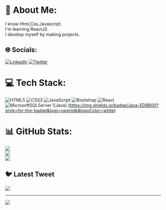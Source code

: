 # 💫 About Me:
I know Html,Css,Javascript.<br>I'm learning ReactJS<br>I develop myself by making projects.


## 🌐 Socials:
[![LinkedIn](https://img.shields.io/badge/LinkedIn-%230077B5.svg?logo=linkedin&logoColor=white)](https://linkedin.com/in/https://www.linkedin.com/in/muhammed-ibrahim-t-85875320a/) [![Twitter](https://img.shields.io/badge/Twitter-%231DA1F2.svg?logo=Twitter&logoColor=white)](https://twitter.com/https://twitter.com/tataar27) 

# 💻 Tech Stack:
![HTML5](https://img.shields.io/badge/html5-%23E34F26.svg?style=for-the-badge&logo=html5&logoColor=white) ![CSS3](https://img.shields.io/badge/css3-%231572B6.svg?style=for-the-badge&logo=css3&logoColor=white) ![JavaScript](https://img.shields.io/badge/javascript-%23323330.svg?style=for-the-badge&logo=javascript&logoColor=%23F7DF1E)  ![Bootstrap](https://img.shields.io/badge/bootstrap-%23563D7C.svg?style=for-the-badge&logo=bootstrap&logoColor=white) ![React](https://img.shields.io/badge/react-%2320232a.svg?style=for-the-badge&logo=react&logoColor=%2361DAFB) ![MicrosoftSQLServer](https://img.shields.io/badge/Microsoft%20SQL%20Sever-CC2927?style=for-the-badge&logo=microsoft%20sql%20server&logoColor=white) ![Java] (https://img.shields.io/badge/Java-ED8B00?style=for-the-badge&logo=openjdk&logoColor=white)
# 📊 GitHub Stats:
![](https://github-readme-stats.vercel.app/api?username=muhammedibrahimtatar&theme=calm&hide_border=true&include_all_commits=false&count_private=false)<br/>
![](https://github-readme-streak-stats.herokuapp.com/?user=muhammedibrahimtatar&theme=calm&hide_border=true)<br/>
![](https://github-readme-stats.vercel.app/api/top-langs/?username=muhammedibrahimtatar&theme=calm&hide_border=true&include_all_commits=false&count_private=false&layout=compact)

## 🐦 Latest Tweet
[![](https://gtce.itsvg.in/api?username=https://twitter.com/tataar27)](https://github.com/VishwaGauravIn/github-twitter-card-embed)

---
[![](https://visitcount.itsvg.in/api?id=muhammedibrahimtatar&icon=0&color=0)](https://visitcount.itsvg.in)

<!-- Proudly created with GPRM ( https://gprm.itsvg.in ) -->
